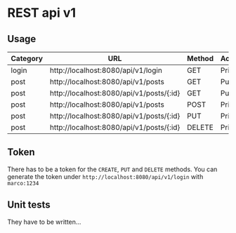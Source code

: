 # REST api v1
## Usage
| Category | URL                                                      | Method | Access  |
|----------|----------------------------------------------------------|--------|---------|
| login    | http://localhost:8080/api/v1/login                       | GET    | Private |
| post     | http://localhost:8080/api/v1/posts                       | GET    | Public  |
| post     | http://localhost:8080/api/v1/posts/{:id}                 | GET    | Public  |
| post     | http://localhost:8080/api/v1/posts                       | POST   | Private |
| post     | http://localhost:8080/api/v1/posts/{:id}                 | PUT    | Private |
| post     | http://localhost:8080/api/v1/posts/{:id}                 | DELETE | Private |

## Token
There has to be a token for the `CREATE`, `PUT` and `DELETE` methods. You can generate the token under `http://localhost:8080/api/v1/login` with `marco:1234`

## Unit tests
They have to be written...
